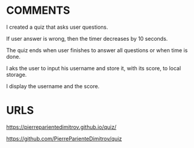 # COMMENTS
I created a quiz that asks user questions. 

If user answer is wrong, then the timer decreases by 10 seconds. 

The quiz ends when user finishes to answer all questions or when time is done. 

I aks the user to input his username and store it, with its score, to local storage. 

I display the username and the score. 

# URLS

https://pierreparientedimitrov.github.io/quiz/

https://github.com/PierreParienteDimitrov/quiz
